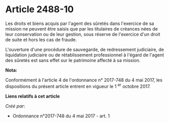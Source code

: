 # Article 2488-10

Les droits et biens acquis par l'agent des sûretés dans l'exercice de sa mission ne peuvent être saisis que par les
titulaires de créances nées de leur conservation ou de leur gestion, sous réserve de l'exercice d'un droit de suite et hors
les cas de fraude.

L'ouverture d'une procédure de sauvegarde, de redressement judiciaire, de liquidation judiciaire ou de rétablissement
professionnel à l'égard de l'agent des sûretés est sans effet sur le patrimoine affecté à sa mission.

**Nota:**

Conformément à l'article 4 de l'ordonnance n° 2017-748 du 4 mai 2017, les dispositions du présent article entrent en vigueur
le 1
  <sup>er</sup> octobre 2017.

**Liens relatifs à cet article**

_Créé par_:

  - Ordonnance n°2017-748 du 4 mai 2017 - art. 1
